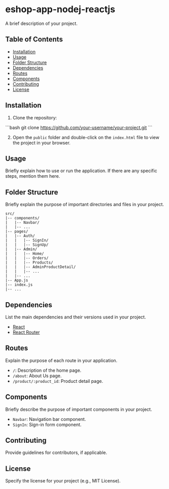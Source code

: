 

eshop-app-nodej-reactjs
=================

A brief description of your project.

Table of Contents
-----------------

*   [Installation](#installation)
*   [Usage](#usage)
*   [Folder Structure](#folder-structure)
*   [Dependencies](#dependencies)
*   [Routes](#routes)
*   [Components](#components)
*   [Contributing](#contributing)
*   [License](#license)

Installation
------------

1.  Clone the repository:

\`\`\`bash git clone https://github.com/your-username/your-project.git \`\`\`

2.  Open the `public` folder and double-click on the `index.html` file to view the project in your browser.

Usage
-----

Briefly explain how to use or run the application. If there are any specific steps, mention them here.

Folder Structure
----------------

Briefly explain the purpose of important directories and files in your project.

    src/
    |-- components/
    |   |-- Navbar/
    |   |-- ...
    |-- pages/
    |   |-- Auth/
    |   |   |-- SignIn/
    |   |   |-- SignUp/
    |   |-- Admin/
    |   |   |-- Home/
    |   |   |-- Orders/
    |   |   |-- Products/
    |   |   |-- AdminProductDetail/
    |   |   |-- ...
    |   |-- ...
    |-- App.js
    |-- index.js
    |-- ...
    

Dependencies
------------

List the main dependencies and their versions used in your project.

*   [React](https://reactjs.org/)
*   [React Router](https://reactrouter.com/)

Routes
------

Explain the purpose of each route in your application.

*   `/`: Description of the home page.
*   `/about`: About Us page.
*   `/product/:product_id`: Product detail page.

Components
----------

Briefly describe the purpose of important components in your project.

*   `Navbar`: Navigation bar component.
*   `SignIn`: Sign-in form component.

Contributing
------------

Provide guidelines for contributors, if applicable.

License
-------

Specify the license for your project (e.g., MIT License).
